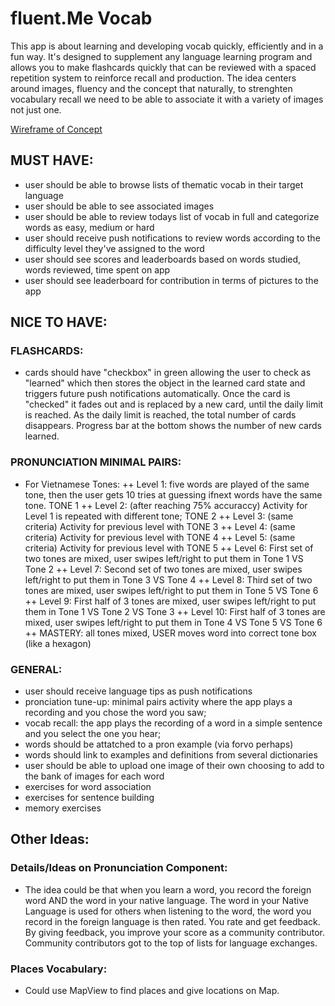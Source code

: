 # fluent.Me Vocab

This app is about learning and developing vocab quickly, efficiently and in a fun way. It's designed to supplement any language learning program and allows you to make flashcards quickly that can be reviewed with a spaced repetition system to reinforce recall and production. The idea centers around images, fluency and the concept that naturally, to strenghten vocabulary recall we need to be able to associate it with a variety of images not just one.

[Wireframe of Concept](https://projects.invisionapp.com/freehand/document/nhTVXNRKw "Wireframe on InvisionApp")

## MUST HAVE:

+ user should be able to browse lists of thematic vocab in their target language
+ user should be able to see associated images
+ user should be able to review todays list of vocab in full and categorize words as easy, medium or hard
+ user should receive push notifications to review words according to the difficulty level they've assigned to the word
+ user should see scores and leaderboards based on words studied, words reviewed, time spent on app
+ user should see leaderboard for contribution in terms of pictures to the app

## NICE TO HAVE:

### FLASHCARDS:
+ cards should have "checkbox" in green allowing the user to check as "learned" which then stores the object in the learned card state and triggers future push notifications automatically. Once the card is "checked" it fades out and is replaced by a new card, until the daily limit is reached. As the daily limit is reached, the total number of cards disappears. Progress bar at the bottom shows the number of new cards learned.

### PRONUNCIATION MINIMAL PAIRS:
+ For Vietnamese Tones: 
++ Level 1: five words are played of the same tone, then the user gets 10 tries at guessing ifnext words have the same tone. TONE 1
++ Level 2: (after reaching 75% accuraccy) Activity for Level 1 is repeated with different tone; TONE 2
++ Level 3: (same criteria) Activity for previous level with TONE 3
++ Level 4: (same criteria) Activity for previous level with TONE 4
++ Level 5: (same criteria) Activity for previous level with TONE 5
++ Level 6: First set of two tones are mixed, user swipes left/right to put them in Tone 1 VS Tone 2
++ Level 7: Second set of two tones are mixed, user swipes left/right to put them in Tone 3 VS Tone 4
++ Level 8: Third set of two tones are mixed, user swipes left/right to put them in Tone 5 VS Tone 6
++ Level 9: First half of 3 tones are mixed, user swipes left/right to put them in Tone 1 VS Tone 2 VS Tone 3
++ Level 10: First half of 3 tones are mixed, user swipes left/right to put them in Tone 4 VS Tone 5 VS Tone 6
++ MASTERY: all tones mixed, USER moves word into correct tone box (like a hexagon)

### GENERAL:
+ user should receive language tips as push notifications
+ pronciation tune-up: minimal pairs activity where the app plays a recording and you chose the word you saw;
+ vocab recall: the app plays the recording of a word in a simple sentence and you select the one you hear;
+ words should be attatched to a pron example (via forvo perhaps)
+ words should link to examples and definitions from several dictionaries
+ user should be able to upload one image of their own choosing to add to the bank of images for each word
+ exercises for word association 
+ exercises for sentence building
+ memory exercises



## Other Ideas:

### Details/Ideas on Pronunciation Component:
+ The idea could be that when you learn a word, you record the foreign word AND the word in your native language. The word in your Native Language is used for others when listening to the word, the word you record in the foreign language is then rated. You rate and get feedback. By giving feedback, you improve your score as a community contributor. Community contributors got to the top of lists for language exchanges.

### Places Vocabulary:
+ Could use MapView to find places and give locations on Map.
